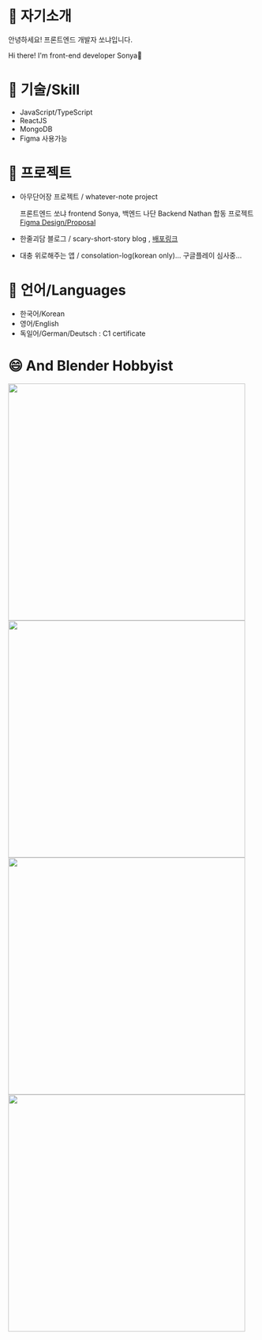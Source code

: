 
<h1>🌱 자기소개</h1>
<p>안녕하세요! 프론트엔드 개발자 쏘냐입니다.</p>
<p>Hi there! I'm front-end developer Sonya👋</p>

<h1>🌱 기술/Skill</h1>

- JavaScript/TypeScript
- ReactJS
- MongoDB
- Figma 사용가능

<h1>🌱 프로젝트</h1>

- 아무단어장 프로젝트 / whatever-note project

  프론트엔드 쏘냐 frontend Sonya, 백엔드 나단 Backend Nathan 합동 프로젝트  
  [Figma Design/Proposal](https://www.figma.com/file/gQJB7CsB38FuJV2NIfd5vd/%EC%95%84%EB%AC%B4%EB%8B%A8%EC%96%B4%EC%9E%A5%2C-%EC%8F%98%EB%83%90%26%EB%82%98%EB%8B%A8-%ED%94%84%EB%A1%9C%EC%A0%9D%ED%8A%B8-_-%EB%94%94%EC%9E%90%EC%9D%B8)

- 한줄괴담 블로그 / scary-short-story blog , [배포링크](https://application-1-qqykd.mongodbstitch.com/)
  
- 대충 위로해주는 앱 / consolation-log(korean only)... 구글플레이 심사중...

<h1>🌱 언어/Languages</h1>

- 한국어/Korean
- 영어/English
- 독일어/German/Deutsch : C1 certificate

<h1>😄 And Blender Hobbyist</h1>

<img src="https://user-images.githubusercontent.com/66970178/196879400-b5281566-3a83-4bbf-b135-54b16e1b8eca.jpg" width="480"/>
<img src="https://user-images.githubusercontent.com/66970178/196880162-ee097892-83d6-4ab4-a79f-b657b983489e.jpeg" width="480"/>
<img src="https://user-images.githubusercontent.com/66970178/196879404-948108f6-64ed-4802-8469-029c8d305159.jpg" width="480"/>
<img src="https://user-images.githubusercontent.com/66970178/196879480-21849ec3-efbd-4ada-98de-ce1e697fbb68.jpeg" width="480"/>


<!--
**onlinekkabchi/onlinekkabchi** is a ✨ _special_ ✨ repository because its `README.md` (this file) appears on your GitHub profile.

Here are some ideas to get you started:

- 🔭 I’m currently working on ...
- 🌱 I’m currently learning ...
- 👯 I’m looking to collaborate on ...
- 🤔 I’m looking for help with ...
- 💬 Ask me about ...
- 📫 How to reach me: ...
- 😄 Pronouns: ...
- ⚡ Fun fact: ...
-->
